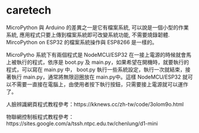 # caretech
MicroPython 與 Arduino 的差異之一是它有檔案系統, 可以說是一個小型的作業系統, 應用程式只要上傳到檔案系統即可改變系統功能, 不需要燒錄韌體. MircoPython on ESP32 的檔案系統操作與 ESP8266 是一樣的。
<p>MicroPytho 系統下有兩個程式是 NodeMCU/ESP32 在一接上電源的時候就會馬上被執行的程式，依序是 boot.py 及 main.py，如果希望在開機時，就要執行的程式，可以寫在 main.py 中，
boot.py 執行一些系統設定，執行一次就結束，接著執行 main.py，通常將無限迴圈放在 main.py中。這樣 NodeMCU/ESP32 就可以不需要一直接在電腦上，由使用者按下執行按鈕，只需要接上電源就可以運作了。</p>
<p>人臉辨識網頁程式教程參考：https://kknews.cc/zh-tw/code/3olom9o.html</p>
<p>物聯網控制板程式教程參考：https://sites.google.com/a/tssh.ntpc.edu.tw/chenlung/d1-mini</p>

